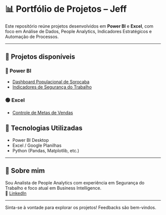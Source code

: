 # 📊 Portfólio de Projetos – Jeff

Este repositório reúne projetos desenvolvidos em **Power BI** e **Excel**, com foco em Análise de Dados, People Analytics,  Indicadores Estratégicos e Automação de Processos.

---

## 📁 Projetos disponíveis

### 🔷 Power BI
- [Dashboard Populacional de Sorocaba](./powerbi/dashboard-populacional/)
- [Indicadores de Segurança do Trabalho](./powerbi/dashboard-acidentes/)

### 🟢 Excel
- [Controle de Metas de Vendas](./excel/controle-metas-vendas/)


## 🧰 Tecnologias Utilizadas
- Power BI Desktop
- Excel / Google Planilhas
- Python (Pandas, Matplotlib, etc.)

---

## 👤 Sobre mim

Sou Analista de People Analytics com experiência em Segurança do Trabalho e foco atual em Business Intelligence.  
📎 [LinkedIn](https://www.linkedin.com/in/jeffersonmorini/)  

---

Sinta-se à vontade para explorar os projetos! Feedbacks são bem-vindos.
